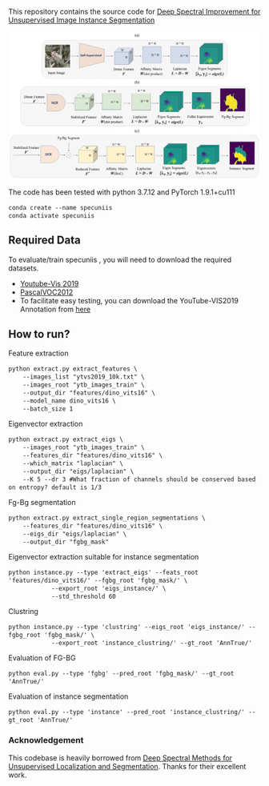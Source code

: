 This repository contains the source code for [Deep Spectral Improvement for Unsupervised Image Instance Segmentation]([https://](https://arxiv.org/pdf/2402.02474))<br/>

<img src="Diagram.png">

The code has been tested with python 3.7.12 and PyTorch 1.9.1+cu111

```Shell
conda create --name specuniis
conda activate specuniis
```

## Required Data
To evaluate/train specuniis , you will need to download the required datasets.
* [Youtube-Vis 2019](https://youtube-vos.org/dataset/vis/)
* [PascalVOC2012](https://host.robots.ox.ac.uk/pascal/VOC/voc2012/) <br>
* To facilitate easy testing, you can download the YouTube-VIS2019 Annotation from [here](https://drive.google.com/file/d/1SPskvTlj1tsl0uAH_ujERSCccp65WfMf/view?usp=sharing)

## How to run?

Feature extraction
```Shell
python extract.py extract_features \
    --images_list "ytvs2019_10k.txt" \
    --images_root "ytb_images_train" \
    --output_dir "features/dino_vits16" \
    --model_name dino_vits16 \
    --batch_size 1
```
Eigenvector extraction
```Shell
python extract.py extract_eigs \
    --images_root "ytb_images_train" \
    --features_dir "features/dino_vits16" \
    --which_matrix "laplacian" \
    --output_dir "eigs/laplacian" \
    --K 5 --dr 3 #What fraction of channels should be conserved based on entropy? default is 1/3
```
Fg-Bg segmentation
```Shell
python extract.py extract_single_region_segmentations \
    --features_dir "features/dino_vits16" \
    --eigs_dir "eigs/laplacian" \
    --output_dir "fgbg_mask"
```
Eigenvector extraction suitable for instance segmentation
```Shell
python instance.py --type 'extract_eigs' --feats_root 'features/dino_vits16/' --fgbg_root 'fgbg_mask/' \
            --export_root 'eigs_instance/' \
            --std_threshold 60
```
Clustring
```Shell
python instance.py --type 'clustring' --eigs_root 'eigs_instance/' --fgbg_root 'fgbg_mask/' \
            --export_root 'instance_clustring/' --gt_root 'AnnTrue/'
```
Evaluation of FG-BG
```Shell
python eval.py --type 'fgbg' --pred_root 'fgbg_mask/' --gt_root 'AnnTrue/' 
```
Evaluation of instance segmentation
```Shell
python eval.py --type 'instance' --pred_root 'instance_clustring/' --gt_root 'AnnTrue/' 
```
            
### Acknowledgement
This codebase is heavily borrowed from [Deep Spectral Methods for Unsupervised Localization and Segmentation](https://github.com/lukemelas/deep-spectral-segmentation). Thanks for their excellent work.
